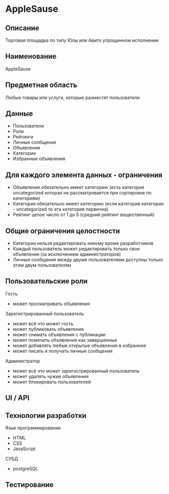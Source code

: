 # AppleSause

## Описание
Торговая площадка по типу Юлы или Авито упрощенном исполнении

## Наименование
AppleSause

## Предметная область
Любые товары или услуги, которые разместят пользователи

## Данные
- Пользователи
- Роли
- Рейтинги
- Личные сообщения
- Объявления
- Категории
- Избранные объявления

## Для каждого элемента данных - ограничения
- Объявление обязательно имеет категорию (есть категория uncategorized которая не рассматривается при сортировке по категориям)
- Категория обязательно имеет категорию (если категория категории - uncategorized то эта категория первична)
- Рейтинг целое число от 1 до 5 (средний рейтинг вещественный)

## Общие ограничения целостности
- Категории нельзя редактировать никому кроме разработчиков
- Каждый пользователь может редактировать только свои объявления (за исключением администраторов)
- Личные сообщения между двумя пользователями доступны только этим двум пользователям

## Пользовательские роли
Гость
- может просматривать объявления

Зарегистрированный пользователь 
- может всё что может гость
- может публиковать объявления
- может снимать объявления с публикации
- может помечать объявления как завершенные
- может добавлять любые открытые объявления в избранное
- может писать и получать личные сообщения

Администратор
- может всё что может зарегистрированный пользователь
- может удалять чужие объявления
- может блокировать пользователей

## UI / API

## Технологии разработки
Язык программирования
- HTML
- CSS
- JavaScript

СУБД
- postgreSQL

## Тестирование
